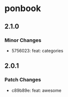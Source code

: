 # ponbook

## 2.1.0

### Minor Changes

- 5756023: feat: categories

## 2.0.1

### Patch Changes

- c89b89e: feat: awesome
